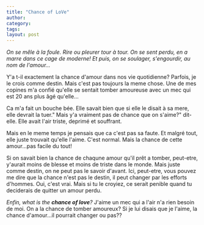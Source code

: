 ```yaml
---
title: "Chance of LoVe"
author:
category: 
tags: 
layout: post
---
```

<em>On se mêle à la foule. Rire ou pleurer tour à tour. 
On se sent perdu, en a marre dans ce cage de moderne! Et puis, on se soulager, s'engourdir, au nom de l'amour…</em>

Y'a t-il exactement la chance d'amour dans nos vie quotidienne? Parfois, je le crois comme destin. Mais c'est pas toujours la meme chose. 
Une de mes copines m'a confié qu'elle se sentait tomber amoureuse avec un mec qui est 20 ans plus âgé qu'elle… 

Ca m'a fait un bouche bée. Elle savait bien que si elle le disait à sa mere, elle devrait la tuer." Mais y'a vraiment pas de chance que on s'aime?" dit-elle. Elle avait l'air triste, deprimé et souffrant.

Mais en le meme temps je pensais que ca c'est pas sa faute. Et malgré tout, elle juste trouvait qu'elle l'aime. C'est normal. Mais la chance de cette amour…pas facile du tout!

Si on savait bien la chance de chaqune amour qu'il prêt a tomber, peut-etre, y'aurait moins de blesse et moins de triste dans le monde. Mais juste comme destin, on ne peut pas le savoir d'avant. Ici, peut-etre, vous pouvez me dire que la chance n'est pas le destin, il peut changer par les efforts d'hommes. Oui, c'est vrai. Mais si tu le croyiez, ce serait penible quand tu deciderais de quitter un amour perdu. 

<em>Enfin, what is the <strong>chance of love</strong>? 
</em>J'aime un mec qui a l'air n'a rien besoin de moi. 
On a la chance de tomber amoureux? 
Si je lui disais que je l'aime, la chance d'amour…il pourrait changer ou pas??

